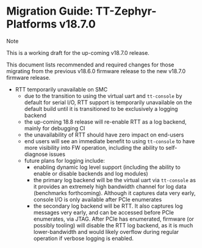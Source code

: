 # Migration Guide: TT-Zephyr-Platforms v18.7.0

> [!NOTE]
> This is a working draft for the up-coming v18.7.0 release.

This document lists recommended and required changes for those migrating from the previous v18.6.0 firmware release to the new v18.7.0 firmware release.

* RTT temporarily unavailable on SMC
  * due to the transition to using the virtual uart and `tt-console` by default for serial I/O,
    RTT support is temporarily unavailable on the default build until it is transitioned to be
    exclusively a logging backend
  * the up-coming 18.8 release will re-enable RTT as a log backend, mainly for debugging CI
  * the unavailability of RTT should have zero impact on end-users
  * end users will see an immediate benefit to using `tt-console` to have more visibility into FW
    operation, including the ability to self-diagnose issues
  * future plans for logging include:
    * enabling dynamic log level support (including the ability to enable or disable backends and
      log modules)
    * the primary log backend will be the virtual uart via `tt-console` as it provides an
      extremely high bandwidth channel for log data (benchmarks forthcoming). Although it captures
      data very early, console I/O is only available after PCIe enumerates
    * the secondary log backend will be RTT. It also captures log messages very early, and can be
      accessed before PCIe enumerates, via JTAG. After PCIe has enumerated, firmware (or possibly
      tooling) will disable the RTT log backend, as it is much lower-bandwidth and would likely
      overflow during regular operation if verbose logging is enabled.

[comment]: <> (UL by area, indented as necessary)
